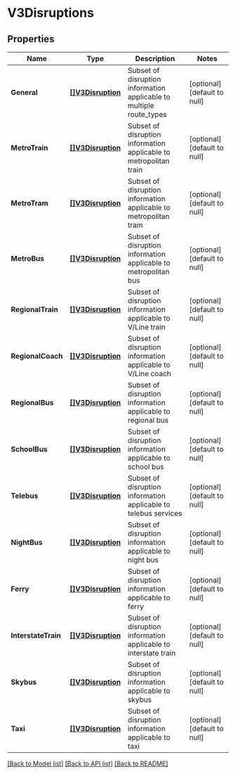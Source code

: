 # V3Disruptions

## Properties
Name | Type | Description | Notes
------------ | ------------- | ------------- | -------------
**General** | [**[]V3Disruption**](V3.Disruption.md) | Subset of disruption information applicable to multiple route_types | [optional] [default to null]
**MetroTrain** | [**[]V3Disruption**](V3.Disruption.md) | Subset of disruption information applicable to metropolitan train | [optional] [default to null]
**MetroTram** | [**[]V3Disruption**](V3.Disruption.md) | Subset of disruption information applicable to metropolitan tram | [optional] [default to null]
**MetroBus** | [**[]V3Disruption**](V3.Disruption.md) | Subset of disruption information applicable to metropolitan bus | [optional] [default to null]
**RegionalTrain** | [**[]V3Disruption**](V3.Disruption.md) | Subset of disruption information applicable to V/Line train | [optional] [default to null]
**RegionalCoach** | [**[]V3Disruption**](V3.Disruption.md) | Subset of disruption information applicable to V/Line coach | [optional] [default to null]
**RegionalBus** | [**[]V3Disruption**](V3.Disruption.md) | Subset of disruption information applicable to regional bus | [optional] [default to null]
**SchoolBus** | [**[]V3Disruption**](V3.Disruption.md) | Subset of disruption information applicable to school bus | [optional] [default to null]
**Telebus** | [**[]V3Disruption**](V3.Disruption.md) | Subset of disruption information applicable to telebus services | [optional] [default to null]
**NightBus** | [**[]V3Disruption**](V3.Disruption.md) | Subset of disruption information applicable to night bus | [optional] [default to null]
**Ferry** | [**[]V3Disruption**](V3.Disruption.md) | Subset of disruption information applicable to ferry | [optional] [default to null]
**InterstateTrain** | [**[]V3Disruption**](V3.Disruption.md) | Subset of disruption information applicable to interstate train | [optional] [default to null]
**Skybus** | [**[]V3Disruption**](V3.Disruption.md) | Subset of disruption information applicable to skybus | [optional] [default to null]
**Taxi** | [**[]V3Disruption**](V3.Disruption.md) | Subset of disruption information applicable to taxi | [optional] [default to null]

[[Back to Model list]](../README.md#documentation-for-models) [[Back to API list]](../README.md#documentation-for-api-endpoints) [[Back to README]](../README.md)

